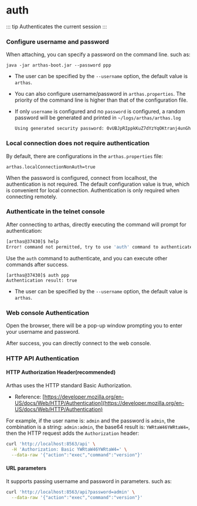 auth
===

::: tip
Authenticates the current session
:::

### Configure username and password

When attaching, you can specify a password on the command line. such as:

```
java -jar arthas-boot.jar --password ppp
```

* The user can be specified by the `--username` option, the default value is `arthas`.
* You can also configure username/password in `arthas.properties`. The priority of the command line is higher than that of the configuration file.
* If only `username` is configured and no `password` is configured, a random password will be generated and printed in `~/logs/arthas/arthas.log`

  ```
  Using generated security password: 0vUBJpRIppkKuZ7dYzYqOKtranj4unGh
  ```

### Local connection does not require authentication
By default, there are configurations in the `arthas.properties` file:

```
arthas.localConnectionNonAuth=true
```
When the password is configured, connect from localhost, the authentication is not required. The default configuration value is true, which is convenient for local connection. Authentication is only required when connecting remotely.

### Authenticate in the telnet console

After connecting to arthas, directly executing the command will prompt for authentication:

```bash
[arthas@37430]$ help
Error! command not permitted, try to use 'auth' command to authenticates.
```

Use the `auth` command to authenticate, and you can execute other commands after success.

```
[arthas@37430]$ auth ppp
Authentication result: true
```

* The user can be specified by the `--username` option, the default value is `arthas`.

### Web console Authentication

Open the browser, there will be a pop-up window prompting you to enter your username and password.

After success, you can directly connect to the web console.

### HTTP API Authentication

#### HTTP Authorization Header(recommended)

Arthas uses the HTTP standard Basic Authorization.

* Reference: [https://developer.mozilla.org/en-US/docs/Web/HTTP/Authentication](https://developer.mozilla.org/en-US/docs/Web/HTTP/Authentication)

For example, if the user name is: `admin` and the password is `admin`, the combination is a string: `admin:admin`, the base64 result is: `YWRtaW46YWRtaW4=`, then the HTTP request adds the `Authorization` header:

```bash
curl 'http://localhost:8563/api' \
  -H 'Authorization: Basic YWRtaW46YWRtaW4=' \
  --data-raw '{"action":"exec","command":"version"}' 
```

#### URL parameters

It supports passing username and password in parameters. such as:

```bash
curl 'http://localhost:8563/api?password=admin' \
  --data-raw '{"action":"exec","command":"version"}' 
```